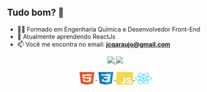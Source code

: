 ## Tudo bom? 👋

- 👨‍💻 Formado em Engenharia Química e Desenvolvedor Front-End
- 🌱 Atualmente aprendendo ReactJs
- 📫 Você me encontra no email: <strong>jcqaraujo@gmail.com</strong>

<div align="center">
  <a href="https://github.com/julioqueirozdev">
  <img height="180em" src="https://github-readme-stats.vercel.app/api?username=julioqueirozdev&show_icons=true&theme=dark&include_all_commits=true&count_private=true"/>
  <img height="180em" src="https://github-readme-stats.vercel.app/api/top-langs/?username=julioqueirozdev&layout=compact&langs_count=7&theme=dark"/>
</div>

  <div style="display: inline_block" align='center' ><br>
  <img align="center" alt="Rafa-HTML" height="30" width="40" src="https://raw.githubusercontent.com/devicons/devicon/master/icons/html5/html5-original.svg">
  <img align="center" alt="Rafa-CSS" height="30" width="40" src="https://raw.githubusercontent.com/devicons/devicon/master/icons/css3/css3-original.svg">
  <img align="center" alt="Rafa-Js" height="30" width="40" src="https://raw.githubusercontent.com/devicons/devicon/master/icons/javascript/javascript-plain.svg">
  <img align="center" alt="Rafa-React" height="30" width="40" src="https://raw.githubusercontent.com/devicons/devicon/master/icons/react/react-original.svg">
</div>
<!--
**julioqueirozdev/julioqueirozdev** is a ✨ _special_ ✨ repository because its `README.md` (this file) appears on your GitHub profile.

Here are some ideas to get you started:

- 🔭 I’m currently working on ...
- 🌱 I’m currently learning ...
- 👯 I’m looking to collaborate on ...
- 🤔 I’m looking for help with ...
- 💬 Ask me about ...
- 📫 How to reach me: ...
- 😄 Pronouns: ...
- ⚡ Fun fact: ...
-->

